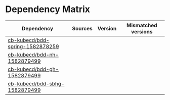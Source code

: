 # Dependency Matrix

Dependency | Sources | Version | Mismatched versions
---------- | ------- | ------- | -------------------
[cb-kubecd/bdd-spring-1582878259](https://github.com/cb-kubecd/bdd-spring-1582878259.git) |  | []() | 
[cb-kubecd/bdd-nh-1582879499](https://github.com/cb-kubecd/bdd-nh-1582879499.git) |  | []() | 
[cb-kubecd/bdd-gh-1582879499](https://github.com/cb-kubecd/bdd-gh-1582879499.git) |  | []() | 
[cb-kubecd/bdd-sbhg-1582879499](https://github.com/cb-kubecd/bdd-sbhg-1582879499.git) |  | []() | 
